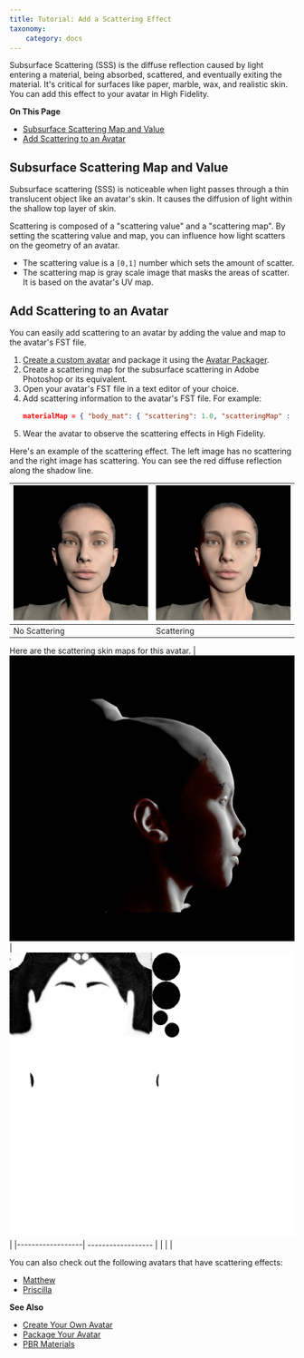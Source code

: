 ```yaml
---
title: Tutorial: Add a Scattering Effect
taxonomy:
    category: docs
---
```


Subsurface Scattering (SSS) is the diffuse reflection caused by light entering a material, being absorbed, scattered, and eventually exiting the material. It's critical for surfaces like paper, marble, wax, and realistic skin. You can add this effect to your avatar in High Fidelity.

**On This Page**

+ [Subsurface Scattering Map and Value](#subsurface-scattering-map-and-value)
+ [Add Scattering to an Avatar](#add-scattering-to-an-avatar)

## Subsurface Scattering Map and Value

Subsurface scattering (SSS) is noticeable when light passes through a thin translucent object like an avatar's skin. It causes the diffusion of light within the shallow top layer of skin. 

Scattering is composed of a "scattering value" and a "scattering map". By setting the scattering value and map, you can influence how light scatters on the geometry of an avatar. 

+ The scattering value is a `[0,1]` number which sets the amount of scatter. 
+ The scattering map is gray scale image that masks the areas of scatter. It is based on the avatar's UV map.

## Add Scattering to an Avatar

You can easily add scattering to an avatar by adding the value and map to the avatar's FST file. 

1. [Create a custom avatar](../create-avatars) and package it using the [Avatar Packager](../create-avatars#package-your-avatar).
2. Create a scattering map for the subsurface scattering in Adobe Photoshop or its equivalent.
3. Open your avatar's FST file in a text editor of your choice.
4. Add scattering information to the avatar's FST file. For example:
   ```json
   materialMap = { "body_mat": { "scattering": 1.0, "scatteringMap" : "![skinMap.jpg](http://.../skinMap.jpg)" } }
   ```
5. Wear the avatar to observe the scattering effects in High Fidelity.

Here's an example of the scattering effect. The left image has no scattering and the right image has scattering. You can see the red diffuse reflection along the shadow line.

| ![](no-scattering.jpg) | ![](scattering.jpg) |
| ---------------------- | -------------------|
|  No Scattering         |  Scattering         |

Here are the scattering skin maps for this avatar. 
| ![](skin-map.jpg)| ![](skin-map-2.jpg)|
|------------------| ------------------ |
| | |


You can also check out the following avatars that have scattering effects:

+ [Matthew](https://hifi-public.s3.amazonaws.com/sam/models/skinRenderingTest/matthew/matthew.fst) 
+ [Priscilla](https://hifi-public.s3.amazonaws.com/sam/models/skinRenderingTest/priscilla/priscilla.fst)

**See Also**

+ [Create Your Own Avatar](../create-avatars)
+ [Package Your Avatar](../create-avatars#package-your-avatar)
+ [PBR Materials](../../3d-models/pbr-materials-guide)

